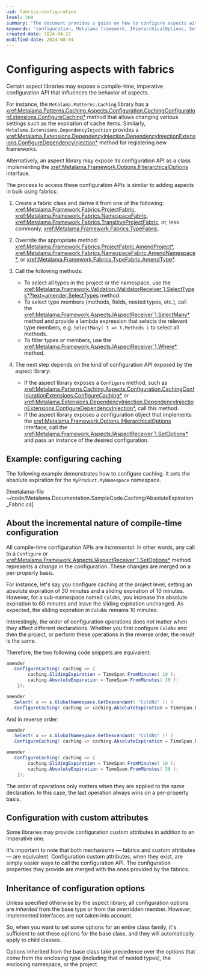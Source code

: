 ```yaml
---
uid: fabrics-configuration
level: 200
summary: "The document provides a guide on how to configure aspects with fabrics in the Metalama framework, detailing the process steps, example configurations, and information about inheritance of configuration options."
keywords: "configuration, Metalama framework, IHierarchicalOptions, SetOptions, compile-time configuration"
created-date: 2024-04-22
modified-date: 2024-08-04
---
```


# Configuring aspects with fabrics

Certain aspect libraries may expose a compile-time, imperative configuration API that influences the behavior of aspects.

For instance, the `Metalama.Patterns.Caching` library has a <xref:Metalama.Patterns.Caching.Aspects.Configuration.CachingConfigurationExtensions.ConfigureCaching*> method that allows changing various settings such as the expiration of cache items. Similarly, `Metalama.Extensions.DependencyInjection` provides a <xref:Metalama.Extensions.DependencyInjection.DependencyInjectionExtensions.ConfigureDependencyInjection*> method for registering new frameworks.

Alternatively, an aspect library may expose its configuration API as a class implementing the <xref:Metalama.Framework.Options.IHierarchicalOptions> interface.

The process to access these configuration APIs is similar to adding aspects in bulk using fabrics:

1. Create a fabric class and derive it from one of the following: <xref:Metalama.Framework.Fabrics.ProjectFabric>, <xref:Metalama.Framework.Fabrics.NamespaceFabric>, <xref:Metalama.Framework.Fabrics.TransitiveProjectFabric>, or, less commonly, <xref:Metalama.Framework.Fabrics.TypeFabric>.

2. Override the appropriate method: <xref:Metalama.Framework.Fabrics.ProjectFabric.AmendProject*>, <xref:Metalama.Framework.Fabrics.NamespaceFabric.AmendNamespace*>, or <xref:Metalama.Framework.Fabrics.TypeFabric.AmendType*>.

3. Call the following methods:

   * To select all types in the project or the namespace, use the <xref:Metalama.Framework.Validation.IValidatorReceiver`1.SelectTypes*?text=amender.SelectTypes> method.
   * To select type members (methods, fields, nested types, etc.), call the <xref:Metalama.Framework.Aspects.IAspectReceiver`1.SelectMany*> method and provide a lambda expression that selects the relevant type members, e.g. `SelectMany( t => t.Methods )` to select all methods.
   * To filter types or members, use the <xref:Metalama.Framework.Aspects.IAspectReceiver`1.Where*> method.

4. The next step depends on the kind of configuration API exposed by the aspect library:

    * If the aspect library exposes a `Configure` method, such as <xref:Metalama.Patterns.Caching.Aspects.Configuration.CachingConfigurationExtensions.ConfigureCaching*> or <xref:Metalama.Extensions.DependencyInjection.DependencyInjectionExtensions.ConfigureDependencyInjection*>, call this method.
    * If the aspect library exposes a configuration object that implements the <xref:Metalama.Framework.Options.IHierarchicalOptions> interface, call the <xref:Metalama.Framework.Aspects.IAspectReceiver`1.SetOptions*> and pass an instance of the desired configuration.


## Example: configuring caching

The following example demonstrates how to configure caching. It sets the absolute expiration for the `MyProduct.MyNamespace` namespace.

[!metalama-file ~/code/Metalama.Documentation.SampleCode.Caching/AbsoluteExpiration_Fabric.cs]


## About the incremental nature of compile-time configuration

All compile-time configuration APIs are _incremental_. In other words, any call to a `Configure` or <xref:Metalama.Framework.Aspects.IAspectReceiver`1.SetOptions*> method represents a _change_ in the configuration. These changes are merged on a per-property basis.

For instance, let's say you configure caching at the project level, setting an absolute expiration of 30 minutes and a sliding expiration of 10 minutes. However, for a sub-namespace named `ColdNs`, you increase the absolute expiration to 60 minutes and leave the sliding expiration unchanged. As expected, the sliding expiration in `ColdNs` remains 10 minutes.

Interestingly, the order of configuration operations does _not_ matter when they affect different declarations. Whether you first configure `ColdNs` and then the project, or perform these operations in the reverse order, the result is the same.

Therefore, the two following code snippets are equivalent:

```cs
amender
  .ConfigureCaching( caching => {
        caching.SlidingExpiration = TimeSpan.FromMinutes( 10 );
        caching.AbsoluteExpiration = TimeSpan.FromMinutes( 30 );
    });

amender
  .Select( x => x.GlobalNamespace.GetDescendant( "ColdNs" )! )
  .ConfigureCaching( caching => caching.AbsoluteExpiration = TimeSpan.FromMinutes( 60 ) );

```

And in reverse order:

```cs
amender
  .Select( x => x.GlobalNamespace.GetDescendant( "ColdNs" )! )
  .ConfigureCaching( caching => caching.AbsoluteExpiration = TimeSpan.FromMinutes( 60 ) );

amender
  .ConfigureCaching( caching => {
        caching.SlidingExpiration = TimeSpan.FromMinutes( 10 );
        caching.AbsoluteExpiration = TimeSpan.FromMinutes( 30 );
    });

```

The order of operations only matters when they are applied to the same declaration. In this case, the last operation always wins on a per-property basis.

## Configuration with custom attributes

Some libraries may provide configuration custom attributes in addition to an imperative one.

It's important to note that both mechanisms &mdash; fabrics and custom attributes &mdash; are equivalent. Configuration custom attributes, when they exist, are simply easier ways to call the configuration API. The configuration properties they provide are merged with the ones provided by the fabrics.


## Inheritance of configuration options

Unless specified otherwise by the aspect library, all configuration options are _inherited_ from the base type or from the overridden member. However, implemented interfaces are not taken into account.

So, when you want to set some options for an entire class family, it's sufficient to set these options for the base class, and they will automatically apply to child classes.

Options inherited from the base class take precedence over the options that come from the enclosing type (including that of nested types), the enclosing namespace, or the project.



